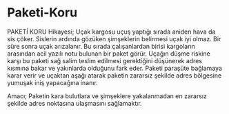 # Paketi-Koru
PAKETİ KORU 
Hikayesi;
Uçak kargosu uçuş yaptığı sırada aniden hava da sis çöker. Sislerin ardında gözüken şimşeklerin belirmesi uçak iyi olmaz. Bir süre sonra uçak arızalanır. Bu sırada çalışanlardan birisi kargoların arasından acil yazılı notu bulunan bir paket görür. 
Uçağın düşme riskine karşı bu paketi sağ salim teslim edilmesi gerektiğini düşünerek adres kısmına bakar ve yakınlarda olduğunu fark eder. Paketi paraşüte bağlamaya karar verir ve uçaktan aşağı atarak paketin zararsız şekilde adres bölgesine yumuşak iniş yapacağına inanır.  

Amacı;
Paketin kara bulutlara ve şimşeklere yakalanmadan en zararsız şekilde adres noktasına ulaşmasını sağlamaktır. 

